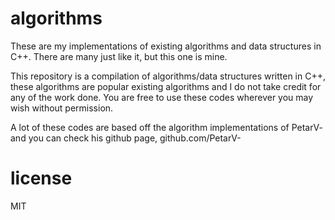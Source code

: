 # algorithms
These are my implementations of existing algorithms and data structures in C++. There are many just like it, but this one is mine.

This repository is a compilation of algorithms/data structures written in C++, these algorithms are popular existing algorithms and I do not take credit for any of the work done. You are free to use these codes wherever you may wish without permission. 

A lot of these codes are based off the algorithm implementations of PetarV- and you can check his github page, github.com/PetarV- 

# license
MIT
